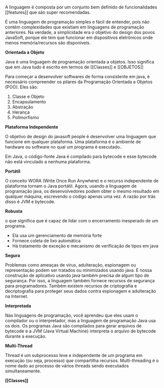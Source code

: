 A linguagem é composta por um conjunto bem definido de funcionalidades [[features]] que são super recomendadas. 

É uma linguagem de programação simples e fácil de entender, pois não contém complexidades que existiam em linguagens de programação anteriores. Na verdade, a simplicidade era o objetivo do design dos povos JavaSoft, porque ele tem que funcionar em dispositivos eletrônicos onde menos memória/recursos são disponíveis.

**Orientada a Objeto**

Java é uma linguagem de programação orientada a objetos. Isso significa que em Java tudo é escrito em termos de [[Classes]] e [[OBJETOS]]

Para começar a desenvolver softwares de forma consistente em java, é necessário compreender os pilares da Programação Orientada a Objetos (POO). Eles são:

1. Classe e Objeto
2. Encapsulamento 
3. Abstração
4. Herança 
5. Polimorfismo 

**Plataforma Independente** 

O objetivo de design do javasoft people é desenvolver uma linguagem que funcione em qualquer plataforma. Uma plataforma é o ambiente de hardware ou software no qual um programa é executado..

Em Java, o código-fonte Java é compilado para bytecode e esse bytecode não está vinculado a nenhuma plataforma.

**Portátil** 

O conceito WORA (Write Once Run Anywhere) e o recurso independente de plataforma tornam o Java portátil. Agora, usando a linguagem de programação java, os desenvolvedores podem obter o mesmo resultado em qualquer máquina, escrevendo o código apenas uma vez. A razão por trás disso é JVM e bytecode.

**Robusta**

o que significa que é capaz de lidar com o encerramento inesperado de um programa.

- Ela usa um gerenciamento de memória forte
- Fornece coleta de lixo automática
- Há tratamento de exceção e mecanismo de verificação de tipos em java

**Segura** 

Problemas como ameaças de vírus, adulteração, espionagem ou representação podem ser tratados ou minimizados usando java. E nossa construção de aplicativo usando java também precisa de algum tipo de segurança. Por isso, a linguagem também fornece recursos de segurança para programadores. Também existem recursos de criptografia e decriptografia para proteger seus dados contra espionagem e adulteração na Internet.

**Interpretada**

Nas linguagens de programação, você aprendeu que eles usam o compilador ou o interpretador, mas a linguagem de programação Java usa os dois. Os programas Java são compilados para gerar arquivos de bytecode e a JVM (Java Virtual Machine) interpreta o arquivo de bytecode durante a execução.

**Multi-Thread**

Thread é um subprocesso leve e independente de um programa em execução (ou seja, processo) que compartilha recursos. Multi-threading é o nome dado ao processo de vários threads sendo executados simultaneamente.

**[[Classes]]**

